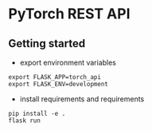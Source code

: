 # PyTorch REST API

## Getting started

- export environment variables 

```
export FLASK_APP=torch_api
export FLASK_ENV=development
```

- install requirements and requirements

```
pip install -e .
flask run
```